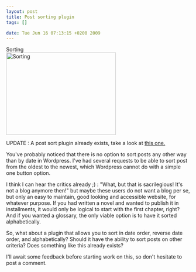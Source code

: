 ```yaml
--- 
layout: post
title: Post sorting plugin
tags: []

date: Tue Jun 16 07:13:15 +0200 2009
---
```

<div class="image-with-caption aligncenter" style="width:300px"><div class="caption">Sorting</div><a href="http://www.flickr.com/photos/storm-crypt/326228715/"><img class="size-medium wp-image-146" title="Sorting" src="http://cdn.jfoucher.com/uploads/2009/06/sorting-300x225.jpg" alt="Sorting" width="300" height="225" /></a></div>

UPDATE : A post sort plugin already exists, take a look at <a href="http://wordpress.org/extend/plugins/wp-smart-sort/">this one.</a>

You've probably noticed that there is no option to sort posts any other way than by date in Wordpress. I've had several requests to be able to sort post from the oldest to the newest, which Wordpress cannot do with a simple one button option.

I think I can hear the critics already ;) : "What, but that is sacrilegious! It's not a blog anymore then!" but maybe these users do not want a blog per se, but only an easy to maintain, good looking and accessible website, for whatever purpose. If you had written a novel and wanted to publish it in installments, it would only be logical to start with the first chapter, right? And if you wanted a glossary, the only viable option is to have it sorted alphabetically.

So, what about a plugin that allows you to sort in date order, reverse date order, and alphabetically? Should it have the ability to sort posts on other criteria? Does something like this already exists?

I'll await some feedback before starting work on this, so don't hesitate to post a comment.

